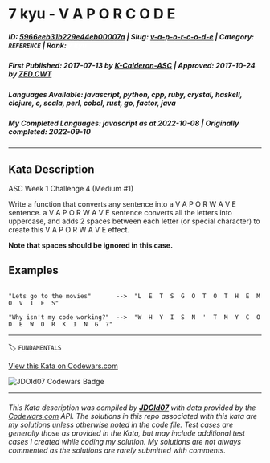 # 7 kyu - V     A     P     O     R     C     O     D     E

##### **ID**: [5966eeb31b229e44eb00007a](https://www.codewars.com/kata/5966eeb31b229e44eb00007a) | **Slug**: [v-a-p-o-r-c-o-d-e](https://www.codewars.com/kata/5966eeb31b229e44eb00007a) | **Category**: `REFERENCE` | **Rank**: <span style="color:white">7 kyu</span>

##### **First Published**: 2017-07-13 ***by*** [K-Calderon-ASC](https://www.codewars.com/users/K-Calderon-ASC) | **Approved**: 2017-10-24 ***by*** [ZED.CWT](https://www.codewars.com/users/ZED.CWT)

##### **Languages Available**: javascript, python, cpp, ruby, crystal, haskell, clojure, c, scala, perl, cobol, rust, go, factor, java

##### **My Completed Languages**: javascript ***as at*** 2022-10-08 | **Originally completed**: 2022-09-10

---

## Kata Description


ASC Week 1 Challenge 4 (Medium #1) 



Write a function that converts any sentence into a V  A  P  O  R  W  A  V  E sentence. a V  A  P  O  R  W  A  V  E sentence converts all the letters into uppercase, and adds 2 spaces between each letter (or special character) to create this V  A  P  O  R  W  A  V  E effect. 



**Note that spaces should be ignored in this case.**



## Examples

``` 

"Lets go to the movies"       -->  "L  E  T  S  G  O  T  O  T  H  E  M  O  V  I  E  S"

"Why isn't my code working?"  -->  "W  H  Y  I  S  N  '  T  M  Y  C  O  D  E  W  O  R  K  I  N  G  ?"

```



---


🏷 `FUNDAMENTALS`


[View this Kata on Codewars.com](https://www.codewars.com/kata/5966eeb31b229e44eb00007a)

![](https://www.codewars.com/users/jdold07/badges/large "JDOld07 Codewars Badge")

---

###### *This Kata description was compiled by [**JDOld07**](https://tpstech.dev) with data provided by the [Codewars.com](https://www.codewars.com) API.  The solutions in this repo associated with this kata are my solutions unless otherwise noted in the code file.  Test cases are generally those as provided in the Kata, but may include additional test cases I created while coding my solution.  My solutions are not always commented as the solutions are rarely submitted with comments.*
